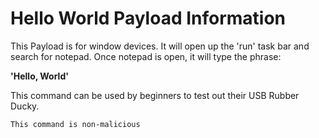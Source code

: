 # Hello World Payload Information

This Payload is for window devices. It will open up the 'run' task bar and search for notepad. Once notepad is open, it will type the phrase:

**'Hello, World'**

This command can be used by beginners to test out their USB Rubber Ducky. 

`This command is non-malicious`
